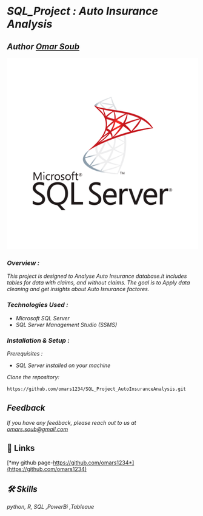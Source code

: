 # *SQL_Project : Auto Insurance Analysis*

## *Author  [Omar Soub](https://github.com/omars1234)*

![alt text](MicrosoftSQLServer.png)


### **Overview* :*

*This project is designed to Analyse Auto Insurance database.It includes tables for data with claims, and without claims. The goal is to Apply data cleaning and get insights about Auto Isnurance factores.*


### *Technologies Used :*

* *Microsoft SQL Server*
* *SQL Server Management Studio (SSMS)* 

### *Installation & Setup :*
*Prerequisites :*  

* *SQL Server installed on your machine*

*Clone the repository:*

```bash
https://github.com/omars1234/SQL_Project_AutoInsuranceAnalysis.git
```


## *Feedback*

*If you have any feedback, please reach out to us at omars.soub@gmail.com*

## 🔗 Links

[*my github page-https://github.com/omars1234*](https://github.com/omars1234)

## *🛠 Skills*
*python, R, SQL ,PowerBi ,Tableaue*



